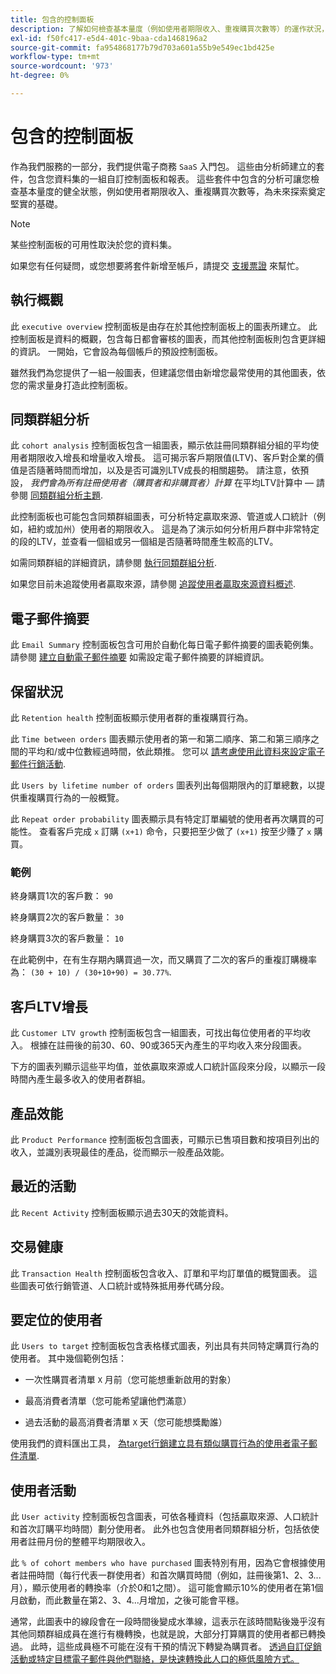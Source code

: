 ```yaml
---
title: 包含的控制面板
description: 了解如何檢查基本量度（例如使用者期限收入、重複購買次數等）的運作狀況，為日後的探索奠定堅實的基礎。
exl-id: f50fc417-e5d4-401c-9baa-cda1468196a2
source-git-commit: fa954868177b79d703a601a55b9e549ec1bd425e
workflow-type: tm+mt
source-wordcount: '973'
ht-degree: 0%

---
```


# 包含的控制面板

作為我們服務的一部分，我們提供電子商務 `SaaS` 入門包。 這些由分析師建立的套件，包含您資料集的一組自訂控制面板和報表。 這些套件中包含的分析可讓您檢查基本量度的健全狀態，例如使用者期限收入、重複購買次數等，為未來探索奠定堅實的基礎。

>[!NOTE]
>
>某些控制面板的可用性取決於您的資料集。

如果您有任何疑問，或您想要將套件新增至帳戶，請提交 [支援票證](https://experienceleague.adobe.com/docs/commerce-knowledge-base/kb/troubleshooting/miscellaneous/mbi-service-policies.html?lang=en) 來幫忙。

## 執行概觀

此 `executive overview` 控制面板是由存在於其他控制面板上的圖表所建立。 此控制面板是資料的概觀，包含每日都會審核的圖表，而其他控制面板則包含更詳細的資訊。 一開始，它會設為每個帳戶的預設控制面板。

雖然我們為您提供了一組一般圖表，但建議您借由新增您最常使用的其他圖表，依您的需求量身打造此控制面板。

## 同類群組分析

此 `cohort analysis` 控制面板包含一組圖表，顯示依註冊同類群組分組的平均使用者期限收入增長和增量收入增長。 這可揭示客戶期限值(LTV)、客戶對企業的價值是否隨著時間而增加，以及是否可識別LTV成長的相關趨勢。 請注意，依預設， *我們會為所有註冊使用者（購買者和非購買者）計算* 在平均LTV計算中 — 請參閱 [同類群組分析主題](../../data-analyst/dev-reports/cohort-rpt-bldr.md).

此控制面板也可能包含同類群組圖表，可分析特定贏取來源、管道或人口統計（例如，紐約或加州）使用者的期限收入。 這是為了演示如何分析用戶群中非常特定的段的LTV，並查看一個組或另一個組是否隨著時間產生較高的LTV。

如需同類群組的詳細資訊，請參閱 [執行同類群組分析](../../data-analyst/dev-reports/cohort-rpt-bldr.md).

如果您目前未追蹤使用者贏取來源，請參閱 [追蹤使用者贏取來源資料概述](../../data-analyst/analysis/google-track-user-acq.md).

## 電子郵件摘要

此 `Email Summary` 控制面板包含可用於自動化每日電子郵件摘要的圖表範例集。 請參閱 [建立自動電子郵件摘要](../../data-user/export-data/email-summaries.md) 如需設定電子郵件摘要的詳細資訊。  

## 保留狀況

此 `Retention health` 控制面板顯示使用者群的重複購買行為。

此 `Time between orders` 圖表顯示使用者的第一和第二順序、第二和第三順序之間的平均和/或中位數經過時間，依此類推。 您可以 [請考慮使用此資料來設定電子郵件行銷活動](http://blog.rjmetrics.com/acting-on-marketing-data-in-your-rjmetrics-online-dashboard/).

此 `Users by lifetime number of orders` 圖表列出每個期限內的訂單總數，以提供重複購買行為的一般概覽。  

此 `Repeat order probability` 圖表顯示具有特定訂單編號的使用者再次購買的可能性。 查看客戶完成 `x` 訂購 `(x+1)` 命令，只要把至少做了 `(x+1)` 按至少賺了 `x` 購買。

### 範例

終身購買1次的客戶數： `90`

終身購買2次的客戶數量： `30`

終身購買3次的客戶數量： `10`

在此範例中，在有生存期內購買過一次，而又購買了二次的客戶的重複訂購機率為： `(30 + 10) / (30+10+90) = 30.77%`.

## 客戶LTV增長

此 `Customer LTV growth` 控制面板包含一組圖表，可找出每位使用者的平均收入。 根據在註冊後的前30、60、90或365天內產生的平均收入來分段圖表。  

下方的圖表列顯示這些平均值，並依贏取來源或人口統計區段來分段，以顯示一段時間內產生最多收入的使用者群組。

## 產品效能

此 `Product Performance` 控制面板包含圖表，可顯示已售項目數和按項目列出的收入，並識別表現最佳的產品，從而顯示一般產品效能。

## 最近的活動

此 `Recent Activity` 控制面板顯示過去30天的效能資料。

## 交易健康

此 `Transaction Health` 控制面板包含收入、訂單和平均訂單值的概覽圖表。 這些圖表可依行銷管道、人口統計或特殊抵用券代碼分段。

## 要定位的使用者

此 `Users to target` 控制面板包含表格樣式圖表，列出具有共同特定購買行為的使用者。 其中幾個範例包括：

* 一次性購買者清單 `X` 月前（您可能想重新啟用的對象）

* 最高消費者清單（您可能希望讓他們滿意）

* 過去活動的最高消費者清單 `X` 天（您可能想獎勵誰）

使用我們的資料匯出工具， [為target行銷建立具有類似購買行為的使用者電子郵件清單](http://blog.rjmetrics.com/creating-contact-lists-for-top-customers/).

## 使用者活動

此 `User activity` 控制面板包含圖表，可依各種資料（包括贏取來源、人口統計和首次訂購平均時間）劃分使用者。 此外也包含使用者同類群組分析，包括依使用者註冊月份的整體平均期限收入。

此 `% of cohort members who have purchased` 圖表特別有用，因為它會根據使用者註冊時間（每行代表一群使用者）和首次購買時間（例如，註冊後第1、2、3...月），顯示使用者的轉換率（介於0和1之間）。 這可能會顯示10%的使用者在第1個月啟動，而此數量在第2、3、4...月增加，之後可能會平穩。

通常，此圖表中的線段會在一段時間後變成水準線，這表示在該時間點後幾乎沒有其他同類群組成員在進行有機轉換，也就是說，大部分打算購買的使用者都已轉換過。 此時，這些成員極不可能在沒有干預的情況下轉變為購買者。 [透過自訂促銷活動或特定目標電子郵件與他們聯絡，是快速轉換此人口的極低風險方式。](http://blog.rjmetrics.com/acting-on-marketing-data-in-your-rjmetrics-online-dashboard/)
